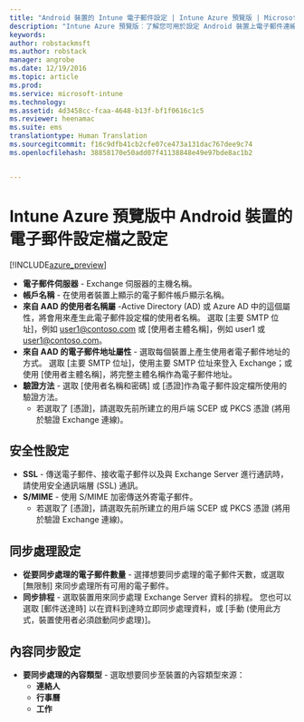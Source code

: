 ```yaml
---
title: "Android 裝置的 Intune 電子郵件設定 | Intune Azure 預覽版 | Microsoft Docs"
description: "Intune Azure 預覽版︰了解您可用於設定 Android 裝置上電子郵件連線的 Intune 設定。"
keywords: 
author: robstackmsft
ms.author: robstack
manager: angrobe
ms.date: 12/19/2016
ms.topic: article
ms.prod: 
ms.service: microsoft-intune
ms.technology: 
ms.assetid: 4d3458cc-fcaa-4648-b13f-bf1f0616c1c5
ms.reviewer: heenamac
ms.suite: ems
translationtype: Human Translation
ms.sourcegitcommit: f16c9dfb41cb2cfe07ce473a131dac767dee9c74
ms.openlocfilehash: 38858170e50add07f41138848e49e97bde8ac1b2


---
```


# <a name="email-profile-settings-for-android-devices-in-intune-azure-preview"></a>Intune Azure 預覽版中 Android 裝置的電子郵件設定檔之設定

[!INCLUDE[azure_preview](../includes/azure_preview.md)]



- **電子郵件伺服器** - Exchange 伺服器的主機名稱。
- **帳戶名稱** - 在使用者裝置上顯示的電子郵件帳戶顯示名稱。
- **來自 AAD 的使用者名稱屬** -Active Directory (AD) 或 Azure AD 中的這個屬性，將會用來產生此電子郵件設定檔的使用者名稱。 選取 [主要 SMTP 位址]，例如 user1@contoso.com 或 [使用者主體名稱]，例如 user1 或 user1@contoso.com。
- **來自 AAD 的電子郵件地址屬性** - 選取每個裝置上產生使用者電子郵件地址的方式。 選取 [主要 SMTP 位址]，使用主要 SMTP 位址來登入 Exchange；或使用 [使用者主體名稱]，將完整主體名稱作為電子郵件地址。
- **驗證方法** - 選取 [使用者名稱和密碼] 或 [憑證]作為電子郵件設定檔所使用的驗證方法。
    - 若選取了 [憑證]，請選取先前所建立的用戶端 SCEP 或 PKCS 憑證 (將用於驗證 Exchange 連線)。

## <a name="security-settings"></a>安全性設定

- **SSL** - 傳送電子郵件、接收電子郵件以及與 Exchange Server 進行通訊時，請使用安全通訊端層 (SSL) 通訊。
- **S/MIME** - 使用 S/MIME 加密傳送外寄電子郵件。
    - 若選取了 [憑證]，請選取先前所建立的用戶端 SCEP 或 PKCS 憑證 (將用於驗證 Exchange 連線)。

## <a name="synchronization-settings"></a>同步處理設定

- **從要同步處理的電子郵件數量** - 選擇想要同步處理的電子郵件天數，或選取 [無限制] 來同步處理所有可用的電子郵件。
- **同步排程** - 選取裝置用來同步處理 Exchange Server 資料的排程。 您也可以選取 [郵件送達時] 以在資料到達時立即同步處理資料，或 [手動 (使用此方式，裝置使用者必須啟動同步處理)]。

## <a name="content-sync-settings"></a>內容同步設定

- **要同步處理的內容類型** - 選取想要同步至裝置的內容類型來源：
    - **連絡人**
    - **行事曆**
    - **工作**



<!--HONumber=Feb17_HO1-->


